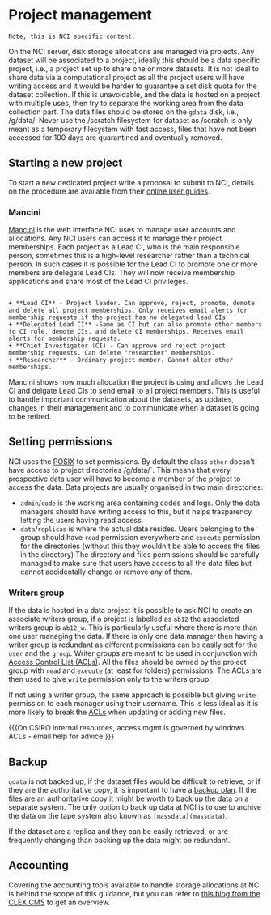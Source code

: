# Project management

```{warning}
Note, this is NCI specific content.
```

On the NCI server, disk storage allocations are managed via projects. Any dataset will be associated to a project, ideally this should be a data specific project, i.e., a project set up to share one or more datasets. It is not ideal to share data via a computational project as all the project users will have writing access and it would be harder to guarantee a set disk quota for the dataset collection.
If this is unavoidable, and the data is hosted on a project with multiple uses, then try to separate the working area from the data collection part.
The data files should be stored on the `gdata` disk, i.e., /g/data/<project-id>. Never use the /scratch filesystem for dataset as /scratch is only meant as a temporary filesystem with fast access, files that have not been accessed for 100 days are quarantined and eventually removed.

## Starting a new project

To start a new dedicated project write a proposal to submit to NCI, details on the procedure are available from their [online user guides](https://opus.nci.org.au/display/Help/How+to+propose+a+new+project).

### Mancini

[Mancini](https://my.nci.org.au/mancini/login?next=/mancini/) is the web interface NCI uses to manage user accounts and allocations. Any NCI users can access it to manage their project memberships. Each project as a Lead CI, who is the main responsible person, sometimes this is a high-level researcher rather than a technical person. In such cases it is possible for the Lead CI to promote one or more members are delegate Lead CIs. They will now receive membership applications and share most of the Lead CI privileges.

```{dropdown} **Project Roles**

+ **Lead CI** - Project leader. Can approve, reject, promote, demote and delete all project memberships. Only receives email alerts for membership requests if the project has no delegated lead CIs
+ **Delegated Lead CI** -Same as CI but can also promote other members to CI role, demote CIs, and delete CI memberships. Receives email alerts for membership requests.
+ **Chief Investigator (CI) - Can approve and reject project membership requests. Can delete "researcher" memberships.
+ **Researcher** - Ordinary project member. Cannot alter other memberships.
```

Mancini shows how much allocation the project is using and allows the Lead CI and delgate Lead CIs to send email to all project members. This is useful to handle important communication about the datasets, as updates, changes in their management and to communicate when a dataset is going to be retired.
 
## Setting permissions
NCI uses the [POSIX](posix) to set permissions.
By default the class `other` doesn't have access to project directories /g/data/<project-id>`. This means that every prospective data user will have to become a member of the project to access the data. 
Data projects are usually organised in two main directories:
- `admin`/`code` is the working area containing codes and logs. Only the data managers should have writing access to this, but it helps trasparency letting the users having read access. 
- `data`/`replicas` is where the actual data resides. Users belonging to the group should have `read` permission everywhere and `execute` permission for the directories (without this they wouldn't be able to access the files in the directory) 
The directory and files permissions should be carefully managed to make sure that users have access to all the data files but cannot accidentally change or remove any of them.

### Writers group
If the data is hosted in a data project it is possible to ask NCI to create an associate writers group, if a project is labelled as `ab12` the associated writers group is `ab12_w`.
This is particularly useful where there is more than one user managing the data. If there is only one data manager then having a writer group is redundant as different permissions can be easily set for the `user` and the `group`. Writer groups are meant to be used in conjunction with [Access Control List (ACLs)](acls). 
All the files should be owned by the project group with `read` and `execute` (at least for folders) permissions. The ACLs are then used to give `write` permission only to the writers group.

If not using a writer group, the same approach is possible but giving `write` permission to each manager using their username. This is less ideal as it is more likely to break the [ACLs](acls) when updating or adding new files.

{{{On CSIRO internal resources, access mgmt is governed by windows ACLs - email help for advice.}}}

## Backup
`gdata` is not backed up, if the dataset files would be difficult to retrieve, or if they are the authoritative copy, it is important to have a [backup plan](../tech/backup.md). If the files are an authoritative copy it might be worth to back up the data on a separate system. 
The only option to back up data at NCI is to use to archive the data on the tape system also known as `[massdata](massdata)`.

If the dataset are a replica and they can be easily retrieved, or are frequently changing than backing up the data might be redundant.

## Accounting
Covering the accounting tools available to handle storage allocations at NCI is behind the scope of this guidance, but you can refer to [this blog from the CLEX CMS](https://climate-cms.org/posts/2022-04-26-storage-where-what-why-how.html) to get an overview.
